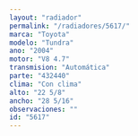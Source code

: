 ```yaml
---
layout: "radiador"
permalink: "/radiadores/5617/"
marca: "Toyota"
modelo: "Tundra"
ano: "2004"
motor: "V8 4.7"
transmision: "Automática"
parte: "432440"
clima: "Con clima"
alto: "22 5/8"
ancho: "28 5/16"
observaciones: ""
id: "5617"
---
```


